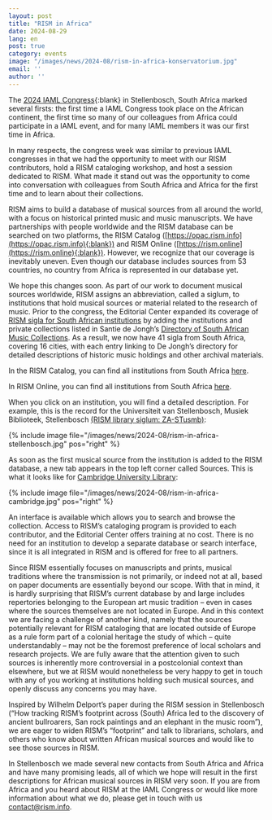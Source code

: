 ```yaml
---
layout: post
title: "RISM in Africa"
date: 2024-08-29
lang: en
post: true
category: events
image: "/images/news/2024-08/rism-in-africa-konservatorium.jpg"
email: ''
author: ''
---
```


The [2024 IAML Congress](https://www.iaml.info/congresses/2024-stellenbosch){:blank} in Stellenbosch, South Africa marked several firsts: the first time a IAML Congress took place on the African continent, the first time so many of our colleagues from Africa could participate in a IAML event, and for many IAML members it was our first time in Africa.

In many respects, the congress week was similar to previous IAML congresses in that we had the opportunity to meet with our RISM contributors, hold a RISM cataloging workshop, and host a session dedicated to RISM. What made it stand out was the opportunity to come into conversation with colleagues from South Africa and Africa for the first time and to learn about their collections.

RISM aims to build a database of musical sources from all around the world, with a focus on historical printed music and music manuscripts. We have partnerships with people worldwide and the RISM database can be searched on two platforms, the RISM Catalog ([https://opac.rism.info](https://opac.rism.info){:blank}) and RISM Online ([https://rism.online](https://rism.online){:blank}). However, we recognize that our coverage is inevitably uneven. Even though our database includes sources from 53 countries, no country from Africa is represented in our database yet. 

We hope this changes soon. As part of our work to document musical sources worldwide, RISM assigns an abbreviation, called a siglum, to institutions that hold musical sources or material related to the research of music. Prior to the congress, the Editorial Center expanded its coverage of [RISM sigla for South African institutions](https://rism.info/new_at_rism/2024/06/27/new-rism-sigla-south-african-institutions.html) by adding the institutions and private collections listed in Santie de Jongh’s [Directory of South African Music Collections](https://libguides.sun.ac.za/SAMusicCollections). As a result, we now have 41 sigla from South Africa, covering 16 cities, with each entry linking to De Jongh’s directory for detailed descriptions of historic music holdings and other archival materials. 

In the RISM Catalog, you can find all institutions from South Africa [here](https://opac.rism.info/search?View=rism&siglum=ZA-*).
 
In RISM Online, you can find all institutions from South Africa [here](https://rism.online/search?q=ZA-*&mode=institutions&page=1&rows=20).

When you click on an institution, you will find a detailed description. For example, this is the record for the Universiteit van Stellenbosch, Musiek Biblioteek, Stellenbosch [(RISM library siglum: ZA-STusmb)](https://rism.online/institutions/30080129):

{% include image file="/images/news/2024-08/rism-in-africa-stellenbosch.jpg" pos="right" %}

As soon as the first musical source from the institution is added to the RISM database, a new tab appears in the top left corner called Sources. This is what it looks like for [Cambridge University Library](https://rism.online/institutions/30001547/sources):


{% include image file="/images/news/2024-08/rism-in-africa-cambridge.jpg" pos="right" %}

An interface is available which allows you to search and browse the collection.
Access to RISM’s cataloging program is provided to each contributor, and the Editorial Center offers training at no cost. There is no need for an institution to develop a separate database or search interface, since it is all integrated in RISM and is offered for free to all partners.

Since RISM essentially focuses on manuscripts and prints, musical traditions where the transmission is not primarily, or indeed not at all, based on paper documents are essentially beyond our scope. With that in mind, it is hardly surprising that RISM’s current database by and large includes repertories belonging to the European art music tradition – even in cases where the sources themselves are not located in Europe. And in this context we are facing a challenge of another kind, namely that the sources potentially relevant for RISM cataloging that are located outside of Europe as a rule form part of a colonial heritage the study of which – quite understandably – may not be the foremost preference of local scholars and research projects. We are fully aware that the attention given to such sources is inherently more controversial in a postcolonial context than elsewhere, but we at RISM would nonetheless be very happy to get in touch with any of you working at institutions holding such musical sources, and openly discuss any concerns you may have.

Inspired by Wilhelm Delport’s paper during the RISM session in Stellenbosch (“How tracking RISM’s footprint across (South) Africa led to the discovery of ancient bullroarers, San rock paintings and an elephant in the music room”), we are eager to widen RISM’s “footprint” and talk to librarians, scholars, and others who know about written African musical sources and would like to see those sources in RISM.

In Stellenbosch we made several new contacts from South Africa and Africa and have many promising leads, all of which we hope will result in the first descriptions for African musical sources in RISM very soon. If you are from Africa and you heard about RISM at the IAML Congress or would like more information about what we do, please get in touch with us  [contact@rism.info](mailto:contact@rism.info). 



